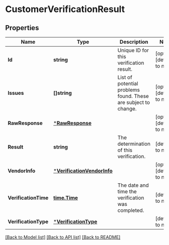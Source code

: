 # CustomerVerificationResult

## Properties
Name | Type | Description | Notes
------------ | ------------- | ------------- | -------------
**Id** | **string** | Unique ID for this verification result. | [optional] [default to null]
**Issues** | **[]string** | List of potential problems found. These are subject to change.  | [optional] [default to null]
**RawResponse** | [***RawResponse**](raw_response.md) |  | [optional] [default to null]
**Result** | **string** | The determination of this verification. | [default to null]
**VendorInfo** | [***VerificationVendorInfo**](verification_vendor_info.md) |  | [optional] [default to null]
**VerificationTime** | [**time.Time**](time.Time.md) | The date and time the verification was completed. | [default to null]
**VerificationType** | [***VerificationType**](verification_type.md) |  | [default to null]

[[Back to Model list]](../README.md#documentation-for-models) [[Back to API list]](../README.md#documentation-for-api-endpoints) [[Back to README]](../README.md)

